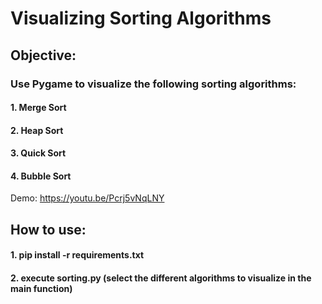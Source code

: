 # Visualizing Sorting Algorithms

## Objective:
### Use Pygame to visualize the following sorting algorithms:
#### 1. Merge Sort
#### 2. Heap Sort
#### 3. Quick Sort
#### 4. Bubble Sort

Demo: https://youtu.be/Pcrj5vNqLNY

## How to use:
#### 1. pip install -r requirements.txt
#### 2. execute sorting.py (select the different algorithms to visualize in the main function)

